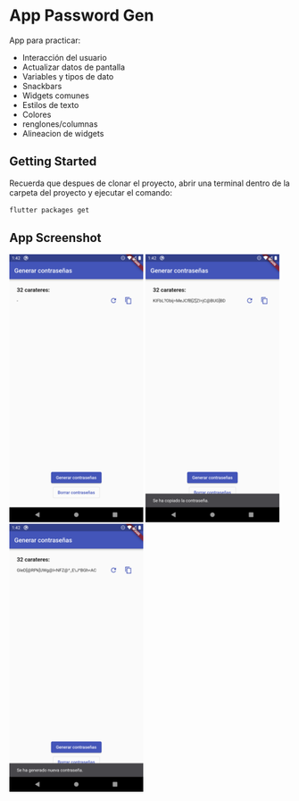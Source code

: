 # App Password Gen

App para practicar:
 - Interacción del usuario
 - Actualizar datos de pantalla
 - Variables y tipos de dato
 - Snackbars
 - Widgets comunes
 - Estilos de texto
 - Colores
 - renglones/columnas
 - Alineacion de widgets

## Getting Started

Recuerda que despues de clonar el proyecto, abrir una terminal dentro de la carpeta del proyecto y ejecutar el comando:

```sh
flutter packages get
``` 

## App Screenshot


<img src="screenshot/Capture0.png" width="240" height="480" />
<img src="screenshot/Capture1.png" width="240" height="480" />
<img src="screenshot/Capture2.png" width="240" height="480" />